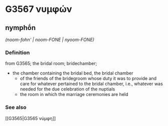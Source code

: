 # G3567 νυμφών

## nymphṓn

_(noom-fohn' | noom-FONE | nyoom-FONE)_

### Definition

from G3565; the bridal room; bridechamber; 

- the chamber containing the bridal bed, the bridal chamber
  - of the friends of the bridegroom whose duty it was to provide and care for whatever pertained to the bridal chamber, i.e., whatever was needed for the due celebration of the nuptials
  - the room in which the marriage ceremonies are held

### See also

[[G3565|G3565 νύμφη]]
